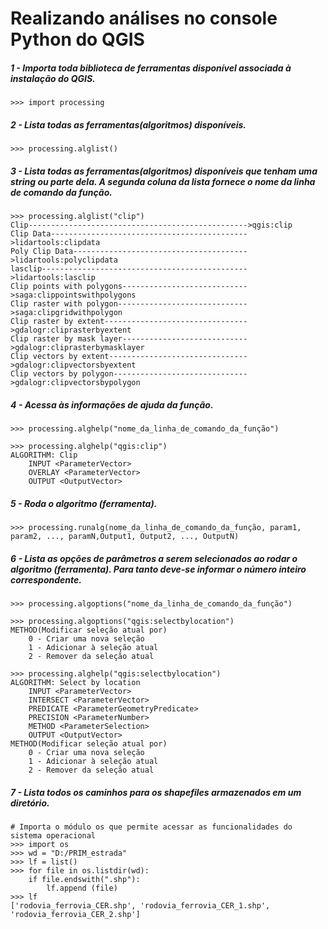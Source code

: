# Realizando análises no console Python do QGIS

##### 1 - Importa toda biblioteca de ferramentas disponível associada à instalação do QGIS.
```programming
>>> import processing
```
##### 2 - Lista todas as ferramentas(algoritmos) disponíveis.
```programming
>>> processing.alglist()
```
##### 3 - Lista todas as ferramentas(algoritmos) disponíveis que tenham uma string ou parte dela. A segunda coluna da lista fornece o nome da linha de comando da função.
```programming
>>> processing.alglist("clip")
Clip------------------------------------------------->qgis:clip
Clip Data-------------------------------------------->lidartools:clipdata
Poly Clip Data--------------------------------------->lidartools:polyclipdata
lasclip---------------------------------------------->lidartools:lasclip
Clip points with polygons---------------------------->saga:clippointswithpolygons
Clip raster with polygon----------------------------->saga:clipgridwithpolygon
Clip raster by extent-------------------------------->gdalogr:cliprasterbyextent
Clip raster by mask layer---------------------------->gdalogr:cliprasterbymasklayer
Clip vectors by extent------------------------------->gdalogr:clipvectorsbyextent
Clip vectors by polygon------------------------------>gdalogr:clipvectorsbypolygon
```
##### 4 - Acessa às informações de ajuda da função. 
```programming
>>> processing.alghelp("nome_da_linha_de_comando_da_função")
```
```programming
>>> processing.alghelp("qgis:clip")
ALGORITHM: Clip
	INPUT <ParameterVector>
	OVERLAY <ParameterVector>
	OUTPUT <OutputVector>
```
##### 5 - Roda o algoritmo (ferramenta). 
```programming
>>> processing.runalg(nome_da_linha_de_comando_da_função, param1, param2, ..., paramN,Output1, Output2, ..., OutputN)
```

##### 6 - Lista as opções de parâmetros a serem selecionados ao rodar o algoritmo (ferramenta). Para tanto deve-se informar o número inteiro correspondente.
```programming
>>> processing.algoptions("nome_da_linha_de_comando_da_função")
```
```programming
>>> processing.algoptions("qgis:selectbylocation")
METHOD(Modificar seleção atual por)
	0 - Criar uma nova seleção
	1 - Adicionar à seleção atual
	2 - Remover da seleção atual
```
```programming
>>> processing.alghelp("qgis:selectbylocation")
ALGORITHM: Select by location
	INPUT <ParameterVector>
	INTERSECT <ParameterVector>
	PREDICATE <ParameterGeometryPredicate>
	PRECISION <ParameterNumber>
	METHOD <ParameterSelection>
	OUTPUT <OutputVector>
METHOD(Modificar seleção atual por)
	0 - Criar uma nova seleção
	1 - Adicionar à seleção atual
	2 - Remover da seleção atual
```
##### 7 - Lista todos os caminhos para os shapefiles armazenados em um diretório. 
```programming
# Importa o módulo os que permite acessar as funcionalidades do sistema operacional
>>> import os
>>> wd = "D:/PRIM_estrada" 
>>> lf = list()
>>> for file in os.listdir(wd):
	if file.endswith(".shp"):
		lf.append (file)
>>> lf
['rodovia_ferrovia_CER.shp', 'rodovia_ferrovia_CER_1.shp', 'rodovia_ferrovia_CER_2.shp']
```
